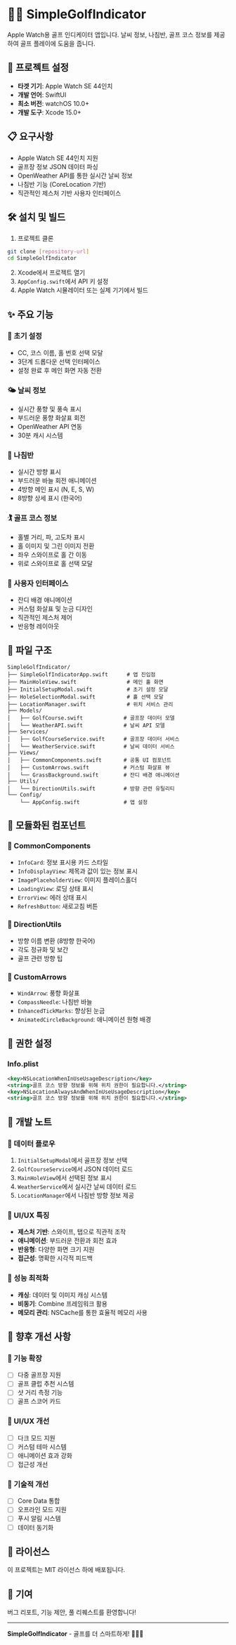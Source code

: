 # 🏌️‍♂️ SimpleGolfIndicator

Apple Watch용 골프 인디케이터 앱입니다. 날씨 정보, 나침반, 골프 코스 정보를 제공하여 골프 플레이에 도움을 줍니다.

## 🚀 프로젝트 설정

- **타겟 기기**: Apple Watch SE 44인치
- **개발 언어**: SwiftUI
- **최소 버전**: watchOS 10.0+
- **개발 도구**: Xcode 15.0+

## 📋 요구사항

- Apple Watch SE 44인치 지원
- 골프장 정보 JSON 데이터 파싱
- OpenWeather API를 통한 실시간 날씨 정보
- 나침반 기능 (CoreLocation 기반)
- 직관적인 제스처 기반 사용자 인터페이스

## 🛠️ 설치 및 빌드

1. 프로젝트 클론
```bash
git clone [repository-url]
cd SimpleGolfIndicator
```

2. Xcode에서 프로젝트 열기
3. `AppConfig.swift`에서 API 키 설정
4. Apple Watch 시뮬레이터 또는 실제 기기에서 빌드

## ✨ 주요 기능

### 🎯 초기 설정
- CC, 코스 이름, 홀 번호 선택 모달
- 3단계 드롭다운 선택 인터페이스
- 설정 완료 후 메인 화면 자동 전환

### 🌤️ 날씨 정보
- 실시간 풍향 및 풍속 표시
- 부드러운 풍향 화살표 회전
- OpenWeather API 연동
- 30분 캐시 시스템

### 🧭 나침반
- 실시간 방향 표시
- 부드러운 바늘 회전 애니메이션
- 4방향 메인 표시 (N, E, S, W)
- 8방향 상세 표시 (한국어)

### 🏌️ 골프 코스 정보
- 홀별 거리, 파, 고도차 표시
- 홀 이미지 및 그린 이미지 전환
- 좌우 스와이프로 홀 간 이동
- 위로 스와이프로 홀 선택 모달

### 🎨 사용자 인터페이스
- 잔디 배경 애니메이션
- 커스텀 화살표 및 눈금 디자인
- 직관적인 제스처 제어
- 반응형 레이아웃

## 📁 파일 구조

```
SimpleGolfIndicator/
├── SimpleGolfIndicatorApp.swift      # 앱 진입점
├── MainHoleView.swift                # 메인 홀 화면
├── InitialSetupModal.swift           # 초기 설정 모달
├── HoleSelectionModal.swift          # 홀 선택 모달
├── LocationManager.swift             # 위치 서비스 관리
├── Models/
│   ├── GolfCourse.swift             # 골프장 데이터 모델
│   └── WeatherAPI.swift             # 날씨 API 모델
├── Services/
│   ├── GolfCourseService.swift      # 골프장 데이터 서비스
│   └── WeatherService.swift         # 날씨 데이터 서비스
├── Views/
│   ├── CommonComponents.swift       # 공통 UI 컴포넌트
│   ├── CustomArrows.swift           # 커스텀 화살표 뷰
│   └── GrassBackground.swift        # 잔디 배경 애니메이션
├── Utils/
│   └── DirectionUtils.swift         # 방향 관련 유틸리티
└── Config/
    └── AppConfig.swift              # 앱 설정
```

## 🔧 모듈화된 컴포넌트

### 🎨 CommonComponents
- `InfoCard`: 정보 표시용 카드 스타일
- `InfoDisplayView`: 제목과 값이 있는 정보 표시
- `ImagePlaceholderView`: 이미지 플레이스홀더
- `LoadingView`: 로딩 상태 표시
- `ErrorView`: 에러 상태 표시
- `RefreshButton`: 새로고침 버튼

### 🧭 DirectionUtils
- 방향 이름 변환 (8방향 한국어)
- 각도 정규화 및 보간
- 골프 관련 방향 팁

### 🎯 CustomArrows
- `WindArrow`: 풍향 화살표
- `CompassNeedle`: 나침반 바늘
- `EnhancedTickMarks`: 향상된 눈금
- `AnimatedCircleBackground`: 애니메이션 원형 배경

## 🔐 권한 설정

### Info.plist
```xml
<key>NSLocationWhenInUseUsageDescription</key>
<string>골프 코스 방향 정보를 위해 위치 권한이 필요합니다.</string>
<key>NSLocationAlwaysAndWhenInUseUsageDescription</key>
<string>골프 코스 방향 정보를 위해 위치 권한이 필요합니다.</string>
```

## 🚀 개발 노트

### 🔄 데이터 플로우
1. `InitialSetupModal`에서 골프장 정보 선택
2. `GolfCourseService`에서 JSON 데이터 로드
3. `MainHoleView`에서 선택된 정보 표시
4. `WeatherService`에서 실시간 날씨 데이터 로드
5. `LocationManager`에서 나침반 방향 정보 제공

### 🎨 UI/UX 특징
- **제스처 기반**: 스와이프, 탭으로 직관적 조작
- **애니메이션**: 부드러운 전환과 회전 효과
- **반응형**: 다양한 화면 크기 지원
- **접근성**: 명확한 시각적 피드백

### 📱 성능 최적화
- **캐싱**: 데이터 및 이미지 캐싱 시스템
- **비동기**: Combine 프레임워크 활용
- **메모리 관리**: NSCache를 통한 효율적 메모리 사용

## 🔮 향후 개선 사항

### 🎯 기능 확장
- [ ] 다중 골프장 지원
- [ ] 골프 클럽 추천 시스템
- [ ] 샷 거리 측정 기능
- [ ] 골프 스코어 카드

### 🎨 UI/UX 개선
- [ ] 다크 모드 지원
- [ ] 커스텀 테마 시스템
- [ ] 애니메이션 효과 강화
- [ ] 접근성 개선

### 🔧 기술적 개선
- [ ] Core Data 통합
- [ ] 오프라인 모드 지원
- [ ] 푸시 알림 시스템
- [ ] 데이터 동기화

## 📝 라이선스

이 프로젝트는 MIT 라이선스 하에 배포됩니다.

## 🤝 기여

버그 리포트, 기능 제안, 풀 리퀘스트를 환영합니다!

---

**SimpleGolfIndicator** - 골프를 더 스마트하게! 🏌️‍♂️✨
